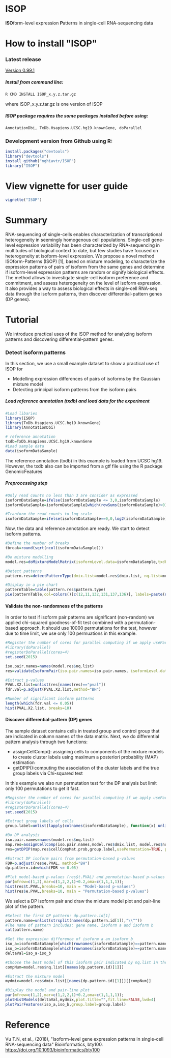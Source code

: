 # ISOP
**ISO**form-level expression **P**atterns in single-cell RNA-sequencing data

# How to install "ISOP"
### Latest release
[Version 0.99.1](https://github.com/nghiavtr/ISOP/releases/download/v0.99.1/ISOP_0.99.1.tar.gz)
##### Install from command line:
```R
R CMD INSTALL ISOP_x.y.z.tar.gz 
```
where ISOP_x.y.z.tar.gz is one version of ISOP
##### ISOP package requires the some packages installed before using:
```R
AnnotationDbi, TxDb.Hsapiens.UCSC.hg19.knownGene, doParallel
```
### Development version from Github using R:
```R
install.packages("devtools")
library("devtools")
install_github("nghiavtr/ISOP")
library("ISOP")
```
# View vignette for user guide
```R
vignette("ISOP")
```
# Summary
RNA-sequencing of single-cells enables characterization of transcriptional heterogeneity in seemingly homogenous cell populations. Single-cell gene-level expression variability has been characterized by RNA-sequencing in multitudes of biological context to date, but few studies have focused on heterogeneity at isoform-level expression. 
We propose a novel method ISOform-Patterns (ISOP) [1], based on mixture modeling, to characterize the expression patterns of pairs of isoform from the same genes and determine if isoform-level expression patterns are random or signify biological effects. The method allows to investigate single-cell isoform preference and commitment, and assess heterogeneity on the level of isoform expression. It also provides a way to assess biological effects in single-cell RNA-seq data through the isoform patterns, then discover differential-pattern genes (DP genes).
# Tutorial
We introduce practical uses of the ISOP method for analyzing isoform patterns and discovering differential-pattern genes.

### Detect isoform patterns
In this section, we use a small example dataset to show a practical use of ISOP for
- Modelling expression differences of pairs of isoforms by the Gaussian mixture model
- Detecting principal isoform patterns from the isoform pairs

##### Load reference annotation (txdb) and load data for the experiment
```R
#Load libaries
library(ISOP)
library(TxDb.Hsapiens.UCSC.hg19.knownGene)
library(AnnotationDbi)

# reference annotation
txdb=TxDb.Hsapiens.UCSC.hg19.knownGene
#Load sample data
data(isoformDataSample)
```
The reference annotation (txdb) in this example is loaded from UCSC hg19. However, the txdb also can be imported from a gtf file using the R package GenomicFeatures
##### Preprocessing step
```R
#Only read counts no less than 3 are consider as expressed
isoformDataSample=ifelse(isoformDataSample <= 3,0,isoformDataSample)
isoformDataSample=isoformDataSample[which(rowSums(isoformDataSample)>0),] 

#Tranform the read counts to log scale
isoformDataSample=ifelse(isoformDataSample==0,0,log2(isoformDataSample))
```
Now, the data and reference annotation are ready. We start to detect isoform patterns.

```R
#Define the number of breaks
tbreak=round(sqrt(ncol(isoformDataSample)))

#Do mixture modelling
model.res=doMixtureModelMatrix(isoformLevel.data=isoformDataSample,txdb=txdb,tbreak=tbreak)

#Detect patterns
pattern.res=detectPatternType(dmix.list=model.res$dmix.list, nq.list=model.res$nq.list,isoformLevel.data=isoformDataSample)

#Display in a pie chart
patternTable=table(pattern.res$pattern.type)
pie(patternTable,col=colors()[c(12,11,132,131,137,136)], labels=paste(names(patternTable),"(",round(patternTable/sum(patternTable)*100,2)," %)", sep=""))
```

#### Validate the non-randomness of the patterns
In order to test if isoform pair patterns are significant (non-random) we applied chi-squared goodness-of-fit test combined with a permutation-based approach. It should use 10000 permutations for the test, however due to time limit,  we use only 100 permuations in this example.
```R
#Register the number of cores for parallel computing if we apply useParallel=TRUE
#library(doParallel)
#registerDoParallel(cores=4)
set.seed(2015)

iso.pair.names=names(model.res$nq.list)
res=validateIsoformPair(iso.pair.names=iso.pair.names, isoformLevel.data=isoformDataSample,per.num=100,tbreak=tbreak,useParallel=FALSE)

#Extract p-values
PVAL.X2.list=unlist(res[names(res)=="pval"])
fdr.val=p.adjust(PVAL.X2.list,method="BH")

#Number of significant isoform patterns
length(which(fdr.val <= 0.05))
hist(PVAL.X2.list, breaks=10)
```

#### Discover differential-pattern (DP) genes
The sample dataset contains cells in treated group and control group that are indicated in column names of the data matrix. Next, we do differential pattern analysis through two functions:
- assignCellComp(): assigning cells to components of the mixture models to create cluster labels using maximum a posteriori probability (MAP) estimation
- getDPIP():computing the association of the cluster labels and the true group labels via Chi-squared test


In this example we also run permutation test for the DP analysis but limit only 100 permutations to get it fast.

```R
#Register the number of cores for parallel computing if we apply useParallel=TRUE
#library(doParallel)
#registerDoParallel(cores=4)
set.seed(2015)

#Extract group labels of cells
group.label=unlist(lapply(colnames(isoformDataSample), function(x) unlist(strsplit(x,"_"))[1]))

#Do DP analysis
iso.pair.names=names(model.res$nq.list)
map.res=assignCellComp(iso.pair.names,model.res$dmix.list, model.res$nq.list, isoformLevel.data=isoformDataSample)
res=getDPIP(map.res$cellCompMat.prob,group.label,usePermutation=TRUE, per.num=100,useParallel=FALSE)

#Extract DP isoform pairs from permutation-based p-values
FDR=p.adjust(res$e.PVAL, method="BH")
dp.pattern.id=which(FDR <= 0.05)

#Plot model-based p-values (res$t.PVAL) and permutation-based p-values (res$e.PVAL)
par(mfrow=c(1,2),mar=c(1,2,2,1)+0.2,oma=c(1,1,1,1));
hist(res$t.PVAL,breaks=10, main = "Model-based p-values")
hist(res$e.PVAL,breaks=10, main = "Permutation-based p-values")
```
We select a DP isoform pair and draw the mixture model plot and pair-line plot of the pattern.
```R
#Select the first DP pattern: dp.pattern.id[1]
pattern.name=unlist(strsplit(names(dp.pattern.id[1]),"\\^"))
#The name of pattern includes: gene name, isoform a and isoform b
cat(pattern.name)

#Get the expression difference of isoform a an isoform b
iso_a=isoformDataSample[which(rownames(isoformDataSample)==pattern.name[2]),]
iso_b=isoformDataSample[which(rownames(isoformDataSample)==pattern.name[3]),]
deltaVal=iso_a-iso_b

#Choose the best model of this isoform pair indicated by nq.list in the model.res
compNum=model.res$nq.list[[names(dp.pattern.id)[1]]]

#Extract the mixture model
mydmix=model.res$dmix.list[[names(dp.pattern.id)[1]]][[compNum]]

#Display the model and pair-line plot
par(mfrow=c(1,2),mar=c(1,2,2,1)+0.2,oma=c(1,1,1,1));
plotHistModels(deltaVal,mydmix,plot.title="",fit.line=FALSE,lwd=4)
plotPairFeatures(iso_a,iso_b,group.label=group.label)
```
# Reference
Vu T.N, et al., (2018), "Isoform-level gene expression patterns in single-cell RNA-sequencing data" Bioinformatics, bty100. https://doi.org/10.1093/bioinformatics/bty100

